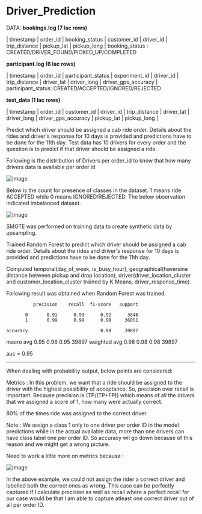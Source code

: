 # Driver_Prediction

DATA:
**bookings.log (7 lac rows)**

| timestamp | order_id | booking_status | customer_id | driver_id | trip_distance | pickup_lat | pickup_long | 
booking_status : CREATED/DRIVER_FOUND/PICKED_UP/COMPLETED

**participant.log (6 lac rows)**

| timestamp | order_id | participant_status | experiment_id | driver_id | trip_distance | driver_lat | driver_long | driver_gps_accuracy |
participant_status: CREATED/ACCEPTED/IGNORED/REJECTED

**test_data (1 lac rows)**

| timestamp | order_id | customer_id | driver_id | trip_distance | driver_lat | driver_long | driver_gps_accuracy | pickup_lat | pickup_long | 


Predict which driver should be assigned a cab ride order. Details about the rides and driver's response for 10 days is provided and predictions have to be done for the 11th day. Test data has 10 drivers for every order and the question is to predict if that driver should be assigned a ride.

Following is the distribution of Drivers per order_id to know that how many drivers data is available per order id    	

![image](https://user-images.githubusercontent.com/32570848/163670754-6abb61be-5c88-4f5b-86ec-19f4930e4972.png)


Below is the count for presence of classes in the dataset. 1 means ride ACCEPTED while 0 means IGNORED/REJECTED.
The below observation indicated imbalanced dataset.

![image](https://user-images.githubusercontent.com/32570848/163670770-f19f6035-39f3-4a93-97ea-fde7389c190e.png)

SMOTE was performed on training data to create synthetic data by upsampling.

Trained Random Forest to predict which driver should be assigned a cab ride order. Details about the rides and driver's response for 10 days is provided and predictions have to be done for the 11th day.

Computed temporal(day_of_week, is_busy_hour), geographical(haversine distance between pickup and drop location), driver(driver_location_cluster and customer_location_cluster trained by K Means, driver_response_time).

Following result was obtained when Random Forest was trained.

              precision    recall  f1-score   support

           0       0.91      0.93      0.92      3846
           1       0.99      0.99      0.99     36051

    accuracy                           0.98     39897
   macro avg       0.95      0.96      0.95     39897
weighted avg       0.98      0.98      0.98     39897

auc = 0.95
******************************************************************************************************************************************************************
When dealing with probability output, below points are considered:

Metrics : In this problem, we want that a ride should be assigned to the driver with the highest possibility of acceptance. So, precision over recall is important. Because precision is (TP/(TP+FP)) which means of all the drivers that we assigned a score of 1, how many were actually correct.

80\% of the times ride was assigned to the correct driver.

Note : We assign a class 1 only to one driver per order ID in the model predictions while in the actual available data, more than one drivers can have class label one per order ID. So accuracy wil go down because of this reason and we might get a wrong picture.

Need to work a little more on metrics because :

![image](https://user-images.githubusercontent.com/32570848/155849447-a76ebd76-5aaa-4892-bbdd-5c5760053e94.png)

   
In the above example, we could not assign the rider a correct driver and labelled both the correct ones as wrong. This case can be perfectly captured if I calculate precision as well as recall where a perfect recall for our case would be that I am able to capture atleast one correct driver out of all per order ID.   
